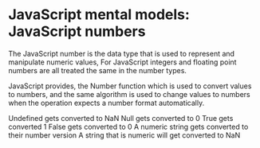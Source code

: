 # JavaScript mental models: JavaScript numbers

The JavaScript number is the data type that is used to represent and manipulate numeric values, For JavaScript integers and floating point numbers are all treated the same in the number types.

JavaScript provides, the Number function which is used to convert values to numbers, and the same algorithm is used to change values to numbers when the operation expects a number format automatically.

Undefined gets converted to NaN
Null gets converted to 0
True gets converted 1
False gets converted to 0
A numeric string gets converted to their number version
A string that is numeric will get converted to NaN
